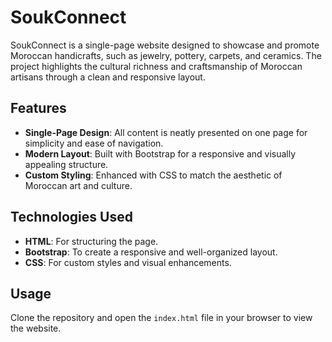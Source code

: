 # SoukConnect  

SoukConnect is a single-page website designed to showcase and promote Moroccan handicrafts, such as jewelry, pottery, carpets, and ceramics. The project highlights the cultural richness and craftsmanship of Moroccan artisans through a clean and responsive layout.

## Features  
- **Single-Page Design**: All content is neatly presented on one page for simplicity and ease of navigation.  
- **Modern Layout**: Built with Bootstrap for a responsive and visually appealing structure.  
- **Custom Styling**: Enhanced with CSS to match the aesthetic of Moroccan art and culture.  

## Technologies Used  
- **HTML**: For structuring the page.  
- **Bootstrap**: To create a responsive and well-organized layout.  
- **CSS**: For custom styles and visual enhancements.  

## Usage  
Clone the repository and open the `index.html` file in your browser to view the website.  



